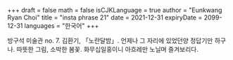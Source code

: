 +++
draft = false
math = false
isCJKLanguage = true
author = "Eunkwang Ryan Choi"
title = "insta phrase 21"
date = 2021-12-31
expiryDate = 2099-12-31
languages = "한국어"
+++

방구석 미술관 no. 7. 김환기, 「노란달밤」. 언제나 그 자리에 있었던양 정답기만 하구나. 따뜻한 그림, 소박한 봄꽃. 화무십일홍이니 아흐레만 노닐며 즐겨보리다.
